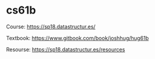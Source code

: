 # cs61b

Course: https://sp18.datastructur.es/

Textbook: https://www.gitbook.com/book/joshhug/hug61b

Resourse: https://sp18.datastructur.es/resources

